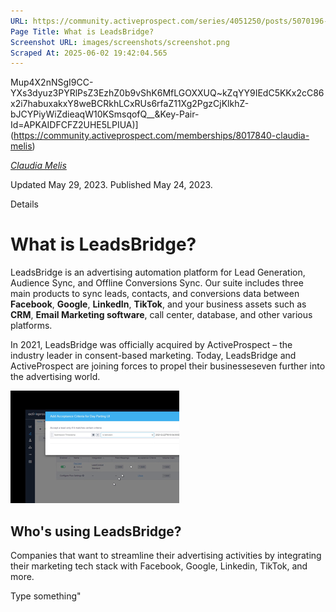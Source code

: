 ```yaml
---
URL: https://community.activeprospect.com/series/4051250/posts/5070196-what-is-leadsbridge
Page Title: What is LeadsBridge?
Screenshot URL: images/screenshots/screenshot.png
Scraped At: 2025-06-02 19:42:04.565
---
```

Mup4X2nNSgI9CC-YXs3dyuz3PYRlPsZ3EzhZ0b9vShK6MfLGOXXUQ~kZqYY9IEdC5KKx2cC86x2i7habuxakxY8weBCRkhLCxRUs6rfaZ11Xg2PgzCjKlkhZ-bJCYPiyWiZdieaqW10KSmsqofQ__&Key-Pair-Id=APKAIDFCFZ2UHE5LPIUA)](https://community.activeprospect.com/memberships/8017840-claudia-melis)

[_Claudia Melis_](https://community.activeprospect.com/memberships/8017840-claudia-melis)

Updated May 29, 2023. Published May 24, 2023.

Details

# What is LeadsBridge?

LeadsBridge is an advertising automation platform for Lead Generation, Audience Sync, and Offline Conversions Sync. Our suite includes three main products to sync leads, contacts, and conversions data between **Facebook**, **Google**, **LinkedIn**, **TikTok**, and your business assets such as **CRM**, **Email Marketing software**, call center, database, and other various platforms.

In 2021, LeadsBridge was officially acquired by ActiveProspect – the industry leader in consent-based marketing. Today, LeadsBridge and ActiveProspect are joining forces to propel their businesseseven further into the advertising world.

![](images/image-1.png)

## **Who's using LeadsBridge?**

Companies that want to streamline their advertising activities by integrating their marketing tech stack with Facebook, Google, Linkedin, TikTok, and more.

Type something"
